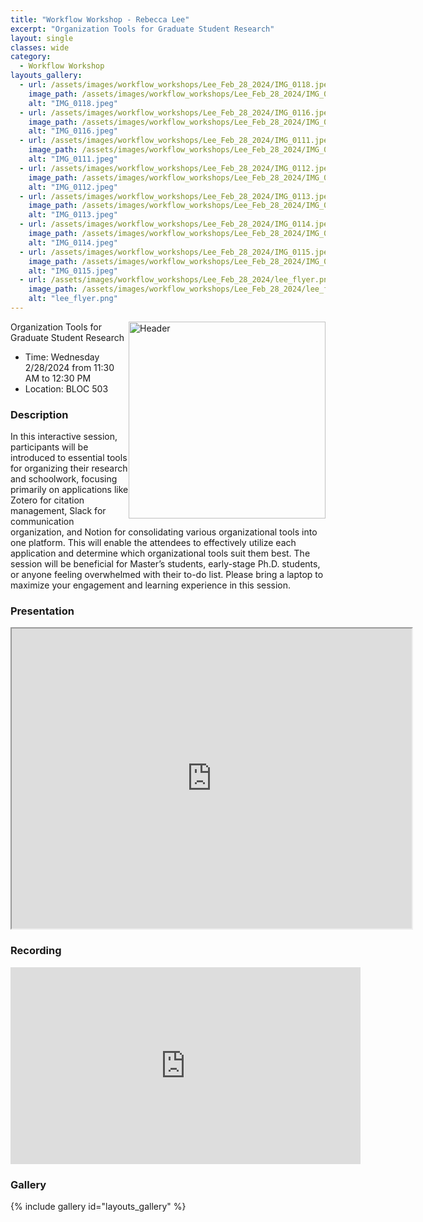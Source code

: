 ```yaml
---
title: "Workflow Workshop - Rebecca Lee"
excerpt: "Organization Tools for Graduate Student Research"
layout: single
classes: wide
category:
  - Workflow Workshop
layouts_gallery:
  - url: /assets/images/workflow_workshops/Lee_Feb_28_2024/IMG_0118.jpeg
    image_path: /assets/images/workflow_workshops/Lee_Feb_28_2024/IMG_0118.jpeg
    alt: "IMG_0118.jpeg"
  - url: /assets/images/workflow_workshops/Lee_Feb_28_2024/IMG_0116.jpeg
    image_path: /assets/images/workflow_workshops/Lee_Feb_28_2024/IMG_0116.jpeg
    alt: "IMG_0116.jpeg"
  - url: /assets/images/workflow_workshops/Lee_Feb_28_2024/IMG_0111.jpeg
    image_path: /assets/images/workflow_workshops/Lee_Feb_28_2024/IMG_0111.jpeg
    alt: "IMG_0111.jpeg"
  - url: /assets/images/workflow_workshops/Lee_Feb_28_2024/IMG_0112.jpeg
    image_path: /assets/images/workflow_workshops/Lee_Feb_28_2024/IMG_0112.jpeg
    alt: "IMG_0112.jpeg"
  - url: /assets/images/workflow_workshops/Lee_Feb_28_2024/IMG_0113.jpeg
    image_path: /assets/images/workflow_workshops/Lee_Feb_28_2024/IMG_0113.jpeg
    alt: "IMG_0113.jpeg"
  - url: /assets/images/workflow_workshops/Lee_Feb_28_2024/IMG_0114.jpeg
    image_path: /assets/images/workflow_workshops/Lee_Feb_28_2024/IMG_0114.jpeg
    alt: "IMG_0114.jpeg"
  - url: /assets/images/workflow_workshops/Lee_Feb_28_2024/IMG_0115.jpeg
    image_path: /assets/images/workflow_workshops/Lee_Feb_28_2024/IMG_0115.jpeg
    alt: "IMG_0115.jpeg"
  - url: /assets/images/workflow_workshops/Lee_Feb_28_2024/lee_flyer.png
    image_path: /assets/images/workflow_workshops/Lee_Feb_28_2024/lee_flyer.png
    alt: "lee_flyer.png"
---
```


<img src="https://jeroda7105.github.io/tamusgsa.github.io/assets/images/workflow_workshops/Lee_Feb_28_2024/IMG_0118.jpeg" alt="Header" width="315" style="float: right;"/> 

Organization Tools for Graduate Student Research
- Time: Wednesday 2/28/2024 from 11:30 AM to 12:30 PM 
- Location: BLOC 503
<!-- - [Recording](https://youtu.be/0dLrYhdTTIk?si=S9TIaLYAbrBxiGen) -->


### Description
In this interactive session, participants will be introduced to essential tools for organizing their research and schoolwork, focusing primarily on applications like Zotero for citation management, Slack for communication organization, and Notion for consolidating various organizational tools into one platform. This will enable the attendees to effectively utilize each application and determine which organizational tools suit them best. The session will be beneficial for Master’s students, early-stage Ph.D. students, or anyone feeling overwhelmed with their to-do list. Please bring a laptop to maximize your engagement and learning experience in this session.

### Presentation
<iframe src="https://drive.google.com/file/d/1zkJ9tJJCXgsQuWOlpk1Cwg_A-vSYEI12/preview" width="640" height="480" allow="autoplay"></iframe>

### Recording 
<iframe width="560" height="315" src="https://www.youtube.com/embed/0dLrYhdTTIk?si=W_3e183vHGVjs0ql" title="YouTube video player" frameborder="0" allow="accelerometer; autoplay; clipboard-write; encrypted-media; gyroscope; picture-in-picture; web-share" allowfullscreen></iframe>

### Gallery 

{% include gallery id="layouts_gallery" %}
